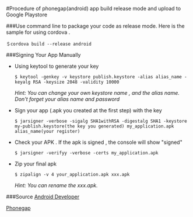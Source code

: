 #Procedure of phonegap(android) app build release mode and upload to Google Playstore

###Use command line to package your code as release mode. Here is the sample for using cordova .
    
    ＄cordova build --release android
###Signing Your App Manually
  - Using keytool to generate your key

    ```$ keytool -genkey -v keystore publish.keystore -alias alias_name -keyalg RSA -keysize 2048 -validity 10000```
  
     _Hint: You can change your own keystore name , and the alias name. Don't forget your alias name and password_
  
  - Sign your app (.apk you created at the first step) with the key
  
    ```$ jarsigner -verbose -sigalg SHA1withRSA -digestalg SHA1 -keystore my-publish.keystore(the key you generated) my_application.apk alias_name(your register)```
    
  - Check your APK . If the apk is signed , the console will show "signed"
    
    ```$ jarsigner -verifyy -verbose -certs my_application.apk```
    
  - Zip your final apk 
  
    ```$ zipalign -v 4 your_application.apk xxx.apk``` 
    
    _Hint: You can rename the xxx.apk._
    

###Source
[Android Developer](developer.android.com/intl/zh-tw/tools/publishing/app-signing.html)

[Phonegap](https://cordova.apache.org)
